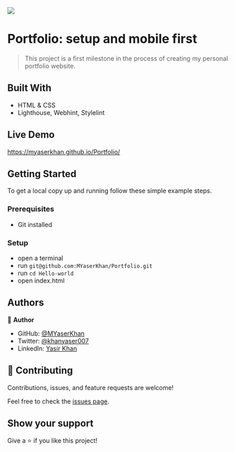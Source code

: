 ![](https://img.shields.io/badge/Microverse-blueviolet)

# Portfolio: setup and mobile first

> This project is a first milestone in the process of creating my personal portfolio website.


## Built With

- HTML & CSS
- Lighthouse, Webhint, Stylelint

## Live Demo

https://myaserkhan.github.io/Portfolio/


## Getting Started


To get a local copy up and running follow these simple example steps.

### Prerequisites

- Git installed

### Setup
- open a terminal
- run `git@github.com:MYaserKhan/Portfolio.git`
- run `cd Hello-world`
- open index.html

## Authors

👤 **Author**

- GitHub: [@MYaserKhan](https://github.com/MYaserKhan)
- Twitter: [@khanyaser007](https://twitter.com/khanyaser007)
- LinkedIn: [Yasir Khan](https://www.linkedin.com/in/yasir-khan-398229195/)

## 🤝 Contributing

Contributions, issues, and feature requests are welcome!

Feel free to check the [issues page](../../issues/).

## Show your support

Give a ⭐️ if you like this project!
